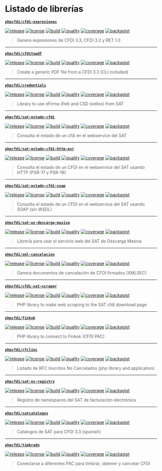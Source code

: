 # Listado de librerías

**[`phpcfdi/cfdi-expresiones`](https://github.com/phpcfdi/cfdi-expresiones/)**

[![release](https://img.shields.io/github/release/phpcfdi/cfdi-expresiones)](https://github.com/phpcfdi/cfdi-expresiones/releases)
[![license](https://img.shields.io/github/license/phpcfdi/cfdi-expresiones)](https://github.com/phpcfdi/cfdi-expresiones/blob/master/LICENSE)
[![build](https://img.shields.io/travis/phpcfdi/cfdi-expresiones/master)](https://travis-ci.org/phpcfdi/cfdi-expresiones)
[![quality](https://img.shields.io/scrutinizer/g/phpcfdi/cfdi-expresiones/master)](https://scrutinizer-ci.com/g/phpcfdi/cfdi-expresiones/)
[![coverage](https://img.shields.io/scrutinizer/coverage/g/phpcfdi/cfdi-expresiones/master)](https://packagist.org/packages/phpcfdi/cfdi-expresiones)
[![packagist](https://img.shields.io/packagist/dt/phpcfdi/cfdi-expresiones)](https://scrutinizer-ci.com/g/phpcfdi/cfdi-expresiones/code-structure/master/code-coverage/src/)

> Genera expresiones de CFDI 3.3, CFDI 3.2 y RET 1.0

---

**[`phpcfdi/cfditopdf`](https://github.com/phpcfdi/cfditopdf/)**

[![release](https://img.shields.io/github/release/phpcfdi/cfditopdf)](https://github.com/phpcfdi/cfditopdf/releases)
[![license](https://img.shields.io/github/license/phpcfdi/cfditopdf)](https://github.com/phpcfdi/cfditopdf/blob/master/LICENSE)
[![build](https://img.shields.io/travis/phpcfdi/cfditopdf/master)](https://travis-ci.org/phpcfdi/cfditopdf)
[![quality](https://img.shields.io/scrutinizer/g/phpcfdi/cfditopdf/master)](https://scrutinizer-ci.com/g/phpcfdi/cfditopdf/)
[![coverage](https://img.shields.io/scrutinizer/coverage/g/phpcfdi/cfditopdf/master)](https://packagist.org/packages/phpcfdi/cfditopdf)
[![packagist](https://img.shields.io/packagist/dt/phpcfdi/cfditopdf)](https://scrutinizer-ci.com/g/phpcfdi/cfditopdf/code-structure/master/code-coverage/src/)

> Create a generic PDF file from a CFDI 3.3 (CLI included)

---

**[`phpcfdi/credentials`](https://github.com/phpcfdi/credentials/)**

[![release](https://img.shields.io/github/release/phpcfdi/credentials)](https://github.com/phpcfdi/credentials/releases)
[![license](https://img.shields.io/github/license/phpcfdi/credentials)](https://github.com/phpcfdi/credentials/blob/master/LICENSE)
[![build](https://img.shields.io/travis/phpcfdi/credentials/master)](https://travis-ci.org/phpcfdi/credentials)
[![quality](https://img.shields.io/scrutinizer/g/phpcfdi/credentials/master)](https://scrutinizer-ci.com/g/phpcfdi/credentials/)
[![coverage](https://img.shields.io/scrutinizer/coverage/g/phpcfdi/credentials/master)](https://packagist.org/packages/phpcfdi/credentials)
[![packagist](https://img.shields.io/packagist/dt/phpcfdi/credentials)](https://scrutinizer-ci.com/g/phpcfdi/credentials/code-structure/master/code-coverage/src/)

> Library to use eFirma (fiel) and CSD (sellos) from SAT

---

**[`phpcfdi/sat-estado-cfdi`](https://github.com/phpcfdi/sat-estado-cfdi/)**

[![release](https://img.shields.io/github/release/phpcfdi/sat-estado-cfdi)](https://github.com/phpcfdi/sat-estado-cfdi/releases)
[![license](https://img.shields.io/github/license/phpcfdi/sat-estado-cfdi)](https://github.com/phpcfdi/sat-estado-cfdi/blob/master/LICENSE)
[![build](https://img.shields.io/travis/phpcfdi/sat-estado-cfdi/master)](https://travis-ci.org/phpcfdi/sat-estado-cfdi)
[![quality](https://img.shields.io/scrutinizer/g/phpcfdi/sat-estado-cfdi/master)](https://scrutinizer-ci.com/g/phpcfdi/sat-estado-cfdi/)
[![coverage](https://img.shields.io/scrutinizer/coverage/g/phpcfdi/sat-estado-cfdi/master)](https://packagist.org/packages/phpcfdi/sat-estado-cfdi)
[![packagist](https://img.shields.io/packagist/dt/phpcfdi/sat-estado-cfdi)](https://scrutinizer-ci.com/g/phpcfdi/sat-estado-cfdi/code-structure/master/code-coverage/src/)

> Consulta el estado de un cfdi en el webservice del SAT

---

**[`phpcfdi/sat-estado-cfdi-http-psr`](https://github.com/phpcfdi/sat-estado-cfdi-http-psr/)**

[![release](https://img.shields.io/github/release/phpcfdi/sat-estado-cfdi-http-psr)](https://github.com/phpcfdi/sat-estado-cfdi-http-psr/releases)
[![license](https://img.shields.io/github/license/phpcfdi/sat-estado-cfdi-http-psr)](https://github.com/phpcfdi/sat-estado-cfdi-http-psr/blob/master/LICENSE)
[![build](https://img.shields.io/travis/phpcfdi/sat-estado-cfdi-http-psr/master)](https://travis-ci.org/phpcfdi/sat-estado-cfdi-http-psr)
[![quality](https://img.shields.io/scrutinizer/g/phpcfdi/sat-estado-cfdi-http-psr/master)](https://scrutinizer-ci.com/g/phpcfdi/sat-estado-cfdi-http-psr/)
[![coverage](https://img.shields.io/scrutinizer/coverage/g/phpcfdi/sat-estado-cfdi-http-psr/master)](https://packagist.org/packages/phpcfdi/sat-estado-cfdi-http-psr)
[![packagist](https://img.shields.io/packagist/dt/phpcfdi/sat-estado-cfdi-http-psr)](https://scrutinizer-ci.com/g/phpcfdi/sat-estado-cfdi-http-psr/code-structure/master/code-coverage/src/)

> Consulta el estado de un CFDI en el webservice del SAT usando HTTP (PSR-17 y PSR-18)

---

**[`phpcfdi/sat-estado-cfdi-soap`](https://github.com/phpcfdi/sat-estado-cfdi-soap/)**

[![release](https://img.shields.io/github/release/phpcfdi/sat-estado-cfdi-soap)](https://github.com/phpcfdi/sat-estado-cfdi-soap/releases)
[![license](https://img.shields.io/github/license/phpcfdi/sat-estado-cfdi-soap)](https://github.com/phpcfdi/sat-estado-cfdi-soap/blob/master/LICENSE)
[![build](https://img.shields.io/travis/phpcfdi/sat-estado-cfdi-soap/master)](https://travis-ci.org/phpcfdi/sat-estado-cfdi-soap)
[![quality](https://img.shields.io/scrutinizer/g/phpcfdi/sat-estado-cfdi-soap/master)](https://scrutinizer-ci.com/g/phpcfdi/sat-estado-cfdi-soap/)
[![coverage](https://img.shields.io/scrutinizer/coverage/g/phpcfdi/sat-estado-cfdi-soap/master)](https://packagist.org/packages/phpcfdi/sat-estado-cfdi-soap)
[![packagist](https://img.shields.io/packagist/dt/phpcfdi/sat-estado-cfdi-soap)](https://scrutinizer-ci.com/g/phpcfdi/sat-estado-cfdi-soap/code-structure/master/code-coverage/src/)

> Consulta el estado de un CFDI en el webservice del SAT usando SOAP (sin WSDL)

---

**[`phpcfdi/sat-ws-descarga-masiva`](https://github.com/phpcfdi/sat-ws-descarga-masiva/)**

[![release](https://img.shields.io/github/release/phpcfdi/sat-ws-descarga-masiva)](https://github.com/phpcfdi/sat-ws-descarga-masiva/releases)
[![license](https://img.shields.io/github/license/phpcfdi/sat-ws-descarga-masiva)](https://github.com/phpcfdi/sat-ws-descarga-masiva/blob/master/LICENSE)
[![build](https://img.shields.io/travis/phpcfdi/sat-ws-descarga-masiva/master)](https://travis-ci.org/phpcfdi/sat-ws-descarga-masiva)
[![quality](https://img.shields.io/scrutinizer/g/phpcfdi/sat-ws-descarga-masiva/master)](https://scrutinizer-ci.com/g/phpcfdi/sat-ws-descarga-masiva/)
[![coverage](https://img.shields.io/scrutinizer/coverage/g/phpcfdi/sat-ws-descarga-masiva/master)](https://packagist.org/packages/phpcfdi/sat-ws-descarga-masiva)
[![packagist](https://img.shields.io/packagist/dt/phpcfdi/sat-ws-descarga-masiva)](https://scrutinizer-ci.com/g/phpcfdi/sat-ws-descarga-masiva/code-structure/master/code-coverage/src/)

> Librería para usar el servicio web del SAT de Descarga Masiva

---

**[`phpcfdi/xml-cancelacion`](https://github.com/phpcfdi/xml-cancelacion/)**

[![release](https://img.shields.io/github/release/phpcfdi/xml-cancelacion)](https://github.com/phpcfdi/xml-cancelacion/releases)
[![license](https://img.shields.io/github/license/phpcfdi/xml-cancelacion)](https://github.com/phpcfdi/xml-cancelacion/blob/master/LICENSE)
[![build](https://img.shields.io/travis/phpcfdi/xml-cancelacion/master)](https://travis-ci.org/phpcfdi/xml-cancelacion)
[![quality](https://img.shields.io/scrutinizer/g/phpcfdi/xml-cancelacion/master)](https://scrutinizer-ci.com/g/phpcfdi/xml-cancelacion/)
[![coverage](https://img.shields.io/scrutinizer/coverage/g/phpcfdi/xml-cancelacion/master)](https://packagist.org/packages/phpcfdi/xml-cancelacion)
[![packagist](https://img.shields.io/packagist/dt/phpcfdi/xml-cancelacion)](https://scrutinizer-ci.com/g/phpcfdi/xml-cancelacion/code-structure/master/code-coverage/src/)

> Genera documentos de cancelación de CFDI firmados (XMLSEC)

---

**[`phpcfdi/cfdi-sat-scraper`](https://github.com/phpcfdi/cfdi-sat-scraper/)**

[![release](https://img.shields.io/github/release/phpcfdi/cfdi-sat-scraper)](https://github.com/phpcfdi/cfdi-sat-scraper/releases)
[![license](https://img.shields.io/github/license/phpcfdi/cfdi-sat-scraper)](https://github.com/phpcfdi/cfdi-sat-scraper/blob/master/LICENSE)
[![build](https://img.shields.io/travis/phpcfdi/cfdi-sat-scraper/master)](https://travis-ci.org/phpcfdi/cfdi-sat-scraper)
[![quality](https://img.shields.io/scrutinizer/g/phpcfdi/cfdi-sat-scraper/master)](https://scrutinizer-ci.com/g/phpcfdi/cfdi-sat-scraper/)
[![coverage](https://img.shields.io/scrutinizer/coverage/g/phpcfdi/cfdi-sat-scraper/master)](https://packagist.org/packages/phpcfdi/cfdi-sat-scraper)
[![packagist](https://img.shields.io/packagist/dt/phpcfdi/cfdi-sat-scraper)](https://scrutinizer-ci.com/g/phpcfdi/cfdi-sat-scraper/code-structure/master/code-coverage/src/)

> PHP library to make web scraping to the SAT cfdi download page

---

**[`phpcfdi/finkok`](https://github.com/phpcfdi/finkok/)**

[![release](https://img.shields.io/github/release/phpcfdi/finkok)](https://github.com/phpcfdi/finkok/releases)
[![license](https://img.shields.io/github/license/phpcfdi/finkok)](https://github.com/phpcfdi/finkok/blob/master/LICENSE)
[![build](https://img.shields.io/travis/phpcfdi/finkok/master)](https://travis-ci.org/phpcfdi/finkok)
[![quality](https://img.shields.io/scrutinizer/g/phpcfdi/finkok/master)](https://scrutinizer-ci.com/g/phpcfdi/finkok/)
[![coverage](https://img.shields.io/scrutinizer/coverage/g/phpcfdi/finkok/master)](https://packagist.org/packages/phpcfdi/finkok)
[![packagist](https://img.shields.io/packagist/dt/phpcfdi/finkok)](https://scrutinizer-ci.com/g/phpcfdi/finkok/code-structure/master/code-coverage/src/)

> PHP library to connect to Finkok (CFDI PAC)

---

**[`phpcfdi/rfclinc`](https://github.com/phpcfdi/rfclinc/)**

[![release](https://img.shields.io/github/release/phpcfdi/rfclinc)](https://github.com/phpcfdi/rfclinc/releases)
[![license](https://img.shields.io/github/license/phpcfdi/rfclinc)](https://github.com/phpcfdi/rfclinc/blob/master/LICENSE)
[![build](https://img.shields.io/travis/phpcfdi/rfclinc/master)](https://travis-ci.org/phpcfdi/rfclinc)
[![quality](https://img.shields.io/scrutinizer/g/phpcfdi/rfclinc/master)](https://scrutinizer-ci.com/g/phpcfdi/rfclinc/)
[![coverage](https://img.shields.io/scrutinizer/coverage/g/phpcfdi/rfclinc/master)](https://packagist.org/packages/phpcfdi/rfclinc)
[![packagist](https://img.shields.io/packagist/dt/phpcfdi/rfclinc)](https://scrutinizer-ci.com/g/phpcfdi/rfclinc/code-structure/master/code-coverage/src/)

> Listado de RFC Inscritos No Cancelados (php library and application)

---

**[`phpcfdi/sat-ns-registry`](https://github.com/phpcfdi/sat-ns-registry/)**

[![release](https://img.shields.io/github/release/phpcfdi/sat-ns-registry)](https://github.com/phpcfdi/sat-ns-registry/releases)
[![license](https://img.shields.io/github/license/phpcfdi/sat-ns-registry)](https://github.com/phpcfdi/sat-ns-registry/blob/master/LICENSE)
[![build](https://img.shields.io/travis/phpcfdi/sat-ns-registry/master)](https://travis-ci.org/phpcfdi/sat-ns-registry)
[![quality](https://img.shields.io/scrutinizer/g/phpcfdi/sat-ns-registry/master)](https://scrutinizer-ci.com/g/phpcfdi/sat-ns-registry/)
[![coverage](https://img.shields.io/scrutinizer/coverage/g/phpcfdi/sat-ns-registry/master)](https://packagist.org/packages/phpcfdi/sat-ns-registry)
[![packagist](https://img.shields.io/packagist/dt/phpcfdi/sat-ns-registry)](https://scrutinizer-ci.com/g/phpcfdi/sat-ns-registry/code-structure/master/code-coverage/src/)

> Registro de namespaces del SAT de facturación electrónica

---

**[`phpcfdi/satcatalogos`](https://github.com/phpcfdi/satcatalogos/)**

[![release](https://img.shields.io/github/release/phpcfdi/satcatalogos)](https://github.com/phpcfdi/satcatalogos/releases)
[![license](https://img.shields.io/github/license/phpcfdi/satcatalogos)](https://github.com/phpcfdi/satcatalogos/blob/master/LICENSE)
[![build](https://img.shields.io/travis/phpcfdi/satcatalogos/master)](https://travis-ci.org/phpcfdi/satcatalogos)
[![quality](https://img.shields.io/scrutinizer/g/phpcfdi/satcatalogos/master)](https://scrutinizer-ci.com/g/phpcfdi/satcatalogos/)
[![coverage](https://img.shields.io/scrutinizer/coverage/g/phpcfdi/satcatalogos/master)](https://packagist.org/packages/phpcfdi/satcatalogos)
[![packagist](https://img.shields.io/packagist/dt/phpcfdi/satcatalogos)](https://scrutinizer-ci.com/g/phpcfdi/satcatalogos/code-structure/master/code-coverage/src/)

> Catalogos de SAT para CFDI 3.3 (spanish)

---

**[`phpcfdi/timbrado`](https://github.com/phpcfdi/timbrado/)**

[![release](https://img.shields.io/github/release/phpcfdi/timbrado)](https://github.com/phpcfdi/timbrado/releases)
[![license](https://img.shields.io/github/license/phpcfdi/timbrado)](https://github.com/phpcfdi/timbrado/blob/master/LICENSE)
[![build](https://img.shields.io/travis/phpcfdi/timbrado/master)](https://travis-ci.org/phpcfdi/timbrado)
[![quality](https://img.shields.io/scrutinizer/g/phpcfdi/timbrado/master)](https://scrutinizer-ci.com/g/phpcfdi/timbrado/)
[![coverage](https://img.shields.io/scrutinizer/coverage/g/phpcfdi/timbrado/master)](https://packagist.org/packages/phpcfdi/timbrado)
[![packagist](https://img.shields.io/packagist/dt/phpcfdi/timbrado)](https://scrutinizer-ci.com/g/phpcfdi/timbrado/code-structure/master/code-coverage/src/)

> Conectarse a diferentes PAC para timbrar, obtener y cancelar CFDI

